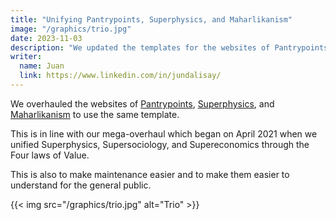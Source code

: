 ```yaml
---
title: "Unifying Pantrypoints, Superphysics, and Maharlikanism"
image: "/graphics/trio.jpg"
date: 2023-11-03
description: "We updated the templates for the websites of Pantrypoints, Superphysics, and Maharlikanism"
writer:
  name: Juan
  link: https://www.linkedin.com/in/jundalisay/
---
```



We overhauled the websites of [Pantrypoints](/), [Superphysics](https://www.superphysics.org), and [Maharlikanism](https://maharlika.superphysics.org) to use the same template. 


This is in line with our mega-overhaul which began on April 2021 when we unified Superphysics, Supersociology, and Supereconomics through the Four laws of Value.

This is also to make maintenance easier and to make them easier to understand for the general public.


{{< img src="/graphics/trio.jpg" alt="Trio" >}}